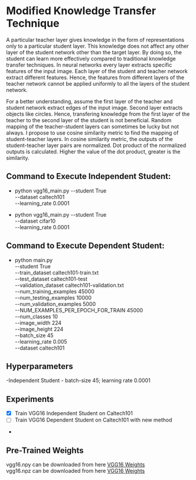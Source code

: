 # Modified Knowledge Transfer Technique 

A particular teacher layer gives knowledge in the form of representations only to a particular student layer. This knowledge does not affect any other layer of the student network other than the target layer. By doing so, the student can learn more effectively compared to traditional knowledge transfer techniques. In neural networks every layer extracts specific features of the input image. Each layer of the student and teacher network extract different features. Hence, the features from different layers of the teacher network cannot be applied uniformly to all the layers of the student network. 

For a better understanding, assume the first layer of the teacher and student network extract edges of the input image. Second layer extracts objects like circles. Hence, transfering knowledge from the first layer of the teacher to the second layer of the student is not beneficial. Random mapping of the teacher-student layers can sometimes be lucky but not always. I propose to use cosine similarity metric to find the mapping of student-teacher layers. In cosine similarity metric, the outputs of the student-teacher layer pairs are normalized. Dot product of the normalized outputs is calculated. Higher the value of the dot product, greater is the similarity.

## Command to Execute Independent Student:<br />
- python vgg16_main.py 
          --student True <br />
          --dataset caltech101 <br />
          --learning_rate 0.0001 <br />
          
- python vgg16_main.py 
          --student True <br />
          --dataset cifar10 <br />
          --learning_rate 0.0001 <br />

## Command to Execute Dependent Student:<br />
- python main.py<br />
      --student True<br />
      --train_dataset caltech101-train.txt <br />
      --test_dataset caltech101-test<br />
      --validation_dataset caltech101-validation.txt<br />
      --num_training_examples 45000<br />
      --num_testing_examples 10000<br />
      --num_validation_examples 5000<br />
      --NUM_EXAMPLES_PER_EPOCH_FOR_TRAIN 45000<br />
      --num_classes 10<br />
      --image_width 224 <br />
      --image_height 224<br />
      --batch_size 45<br />
      --learning_rate 0.005<br />
      --dataset caltech101<br />

## Hyperparameters </br>
-Independent Student - batch-size 45; learning rate 0.0001

## Experiments </br>
- [x] Train VGG16 Independent Student on Caltech101
- [ ] Train VGG16 Dependent Student on Caltech101 with new method
- 

## Pre-Trained Weights </br>

vgg16.npy can be downloaded from here [VGG16 Weights](ftp://mi.eng.cam.ac.uk/pub/mttt2/models/vgg16.npy) </br>
vgg16.npz can be downloaded from here [VGG16 Weights](https://www.cs.toronto.edu/~frossard/vgg16/vgg16_weights.npz)
